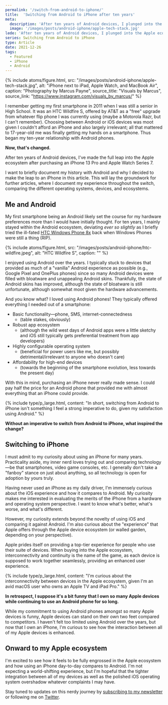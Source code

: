 ```yaml
---
permalink: '/switch-from-android-to-iphone/'
title:  'Switching from Android to iPhone after ten years'
meta:
  description: 'After ten years of Android devices, I plunged into the Apple ecosystem after purchasing an iPhone 13 Pro.'
  image: '/images/posts/android-iphone/apple-tech-stack.jpg'
lede: 'After ten years of Android devices, I plunged into the Apple ecosystem after purchasing an iPhone 13 Pro.'
series: Switching from Android to iPhone
type: Article
date: 2021-12-26
tags:
  - Featured
  - iPhone
  - Android
---
```


{% include atoms/figure.html, src: "/images/posts/android-iphone/apple-tech-stack.jpg", alt: "iPhone next to iPad, Apple Watch, and MacBook Air", caption: "Photography by Marcus Payne", source_title: "Visuals by Marcus", source_link: "https://www.instagram.com/visuals_by_marcus/" %}

I remember getting my first smartphone in 2011 when I was still a senior in High School. It was an HTC Wildfire S, offered by AT&T as a "free" upgrade from whatever flip phone I was currently using (maybe a Motorola Razr, but I can't remember). Choosing between Android or iOS devices was moot given I couldn't afford an iPhone and also largely irrelevant; all that mattered to 17-year-old me was finally getting my hands on a smartphone. Thus began my ten-year relationship with Android phones.

**Now, that's changed.**

After ten years of Android devices, I've made the full leap into the Apple ecosystem after purchasing an iPhone 13 Pro and Apple Watch Series 7.

I want to briefly document my history with Android and why I decided to make the leap to an iPhone in this article. This will lay the groundwork for further articles, where I document my experience throughout the switch, comparing the different operating systems, devices, and ecosystems.

## Me and Android

My first smartphone being an Android likely set the course for my hardware preferences more than I would have initially thought. For ten years, I mainly stayed within the Android ecosystem, deviating _ever so slightly_ as I briefly tried the ill-fated [HTC Windows Phone 8x](https://en.wikipedia.org/wiki/HTC_Windows_Phone_8X) back when Windows Phones were still a thing (RIP).

{% include atoms/figure.html, src: "/images/posts/android-iphone/htc-wildfire.jpeg", alt: "HTC Wildfire S", caption: "" %}

I enjoyed using Android over the years. I typically stuck to devices that provided as much of a "vanilla" Android experience as possible (e.g., Google Pixel and OnePlus phones) since so many Android devices were filled with bloatware and unappealing Android skins. Thankfully, the state of Android skins has improved, although the state of bloatware is still unfortunate, although somewhat moot given the hardware advancements.  

And you know what? I loved using Android phones! They typically offered everything I needed out of a smartphone:

- Basic functionality—phone, SMS, internet-connectedness
  - (table stakes, obviously)
- Robust app ecosystem
  - (although the wild west days of Android apps were a little sketchy and iOS still typically gets preferential treatment from app developers)
- Highly configurable operating system
  - (beneficial for power users like me, but possibly detrimental/irrelevant to anyone who doesn't care)
- Affordability for high-end devices
  - (towards the beginning of the smartphone evolution, less towards the present day)

With this in mind, purchasing an iPhone never really made sense. I could pay half the price for an Android phone that provided me with almost everything that an iPhone could provide.

{% include type/p_large.html, content: "In short, switching from Android to iPhone isn't something I feel a strong imperative to do, given my satisfaction using Android." %}

**Without an imperative to switch from Android to iPhone, what inspired the change?**

## Switching to iPhone

I must admit to my curiosity about using an iPhone for many years. Practicality aside, my inner nerd loves trying out and comparing technology—be that smartphones, video game consoles, etc. I generally don't take a "fanboy" stance on just about anything, so all technology is open for adoption by yours truly.

Having never used an iPhone as my daily driver, I'm immensely curious about the iOS experience and how it compares to Android. My curiosity makes me interested in evaluating the merits of the iPhone from a hardware and operating system perspective. I want to know what's better, what's worse, and what's different.

However, my curiosity extends beyond the novelty of using iOS and comparing it against Android. I'm also curious about the "experience" that Apple offers through the Apple device ecosystem (or walled garden, depending on your perspective).

Apple prides itself on providing a top-tier experience for people who use their suite of devices. When buying into the Apple ecosystem, interconnectivity and continuity is the name of the game, as each device is supposed to work together seamlessly, providing an enhanced user experience.

{% include type/p_large.html, content: "I'm curious about the interconnectivity between devices in the Apple ecosystem, given I'm an avid macOS user who owns an Apple TV and iPad Pro." %}

**In retrospect, I suppose it's a bit funny that I own so many Apple devices while continuing to use an Android phone for so long.**  

While my commitment to using Android phones amongst so many Apple devices is funny, Apple devices can stand on their own two feet compared to competitors. I haven't felt too limited using Android over the years, but now that I own an iPhone, I'm curious to see how the interaction between all of my Apple devices is enhanced.

## Onward to my Apple ecosystem

I'm excited to see how it feels to be fully engrossed in the Apple ecosystem and how using an iPhone day-to-day compares to Android. I'm not expecting a world-shifting experience, but I'm hopeful that the tighter integration between all of my devices as well as the polished iOS operating system overshadow whatever complaints I may have.

Stay tuned to updates on this nerdy journey by [subscribing to my newsletter](/subscribe) or following me on [Twitter](https://twitter.com/KeenanPayne_).